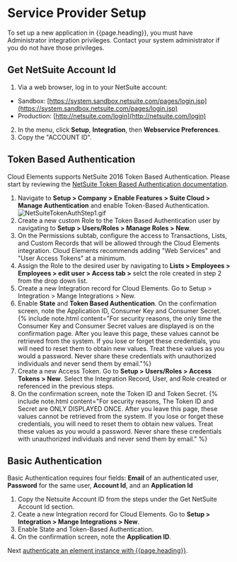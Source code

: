 # Service Provider Setup

To set up a new application in {{page.heading}}, you must have Administrator integration privileges. Contact your system administrator if you do not have those privileges.

## Get NetSuite Account Id

1. Via a web browser, log in to your NetSuite account:
  * Sandbox: [https://system.sandbox.netsuite.com/pages/login.jsp](https://system.sandbox.netsuite.com/pages/login.jsp)
  * Production: [http://netsuite.com/login](http://netsuite.com/login)
2. In the menu, click __Setup__, __Integration__, then __Webservice Preferences__. 
3. Copy the "ACCOUNT ID".

## Token Based Authentication

Cloud Elements supports NetSuite 2016 Token Based Authentication.  Please start by reviewing the [NetSuite Token Based Authentication documentation](https://system.na1.netsuite.com/app/help/helpcenter.nl?fid=section_4247337262.html&whence=).

1. Navigate to **Setup > Company > Enable Features > Suite Cloud > Manage Authentication** and enable Token-Based Authentication.
![NetSuiteTokenAuthStep1.gif](img/NetSuiteTokenAuthStep1.gif)
2. Create a new custom Role to the Token Based Authentication user by navigating to **Setup > Users/Roles > Manage Roles > New**.
3. On the Permissions subtab, configure the access to Transactions, Lists, and Custom Records that will be allowed through the Cloud Elements integration. Cloud Elements recommends adding "Web Services" and "User Access Tokens" at a minimum.
4. Assign the Role to the desired user by navigating to **Lists > Employees > Employees > edit user > Access tab >** selct the role created in step 2 from the drop down list.
5. Create a new Integration record for Cloud Elements. Go to Setup > Integration > Mange Integrations > New.
6. Enable __State__ and __Token Based Authentication__. On the confirmation screen, note the Application ID, Consumer Key and Consumer Secret.
	{% include note.html content="For security reasons, the only time the Consumer Key and Consumer Secret values are displayed is on the confirmation page. After you leave this page, these values cannot be retrieved from the system. If you lose or forget these credentials, you will need to reset them to obtain new values. Treat these values as you would a password. Never share these credentials with unauthorized individuals and never send them by email."%}
7. Create a new Access Token. Go to **Setup > Users/Roles > Access Tokens > New**. Select the Integration Record, User, and Role created or referenced in the previous steps.
8. On the confirmation screen, note the Token ID and Token Secret.
	{% include note.html content="For security reasons, The Token ID and Secret are ONLY DISPLAYED ONCE. After you leave this page, these values cannot be retrieved from the system. If you lose or forget these credentials, you will need to reset them to obtain new values. Treat these values as you would a password. Never share these credentials with unauthorized individuals and never send them by email." %}


## Basic Authentication

Basic Authentication requires four fields: **Email** of an authenticated user, **Password** for the same user, **Account Id**, and an **Application Id**

1. Copy the Netsuite Account ID from the steps under the Get NetSuite Account Id section.
2. Ceate a new Integration record for Cloud Elements. Go to **Setup > Integration > Mange Integrations > New**.  
3. Enable State and Token-Based Authentication.  
4. On the confirmation screen, note the **Application ID**.

Next [authenticate an element instance with {{page.heading}}](authenticate.html).


